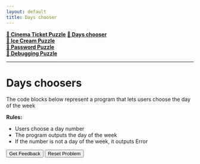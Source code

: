 ```yaml
---
layout: default
title: Days chooser
---
```


**[🍦 Cinema Ticket Puzzle](./index.html)** 
**[📅 Days chooser](./CASEdays)**  
**[🍦 Ice Cream Puzzle](./icecream.html)**  
**[🔐 Password Puzzle](./password)**  
**[🐞 Debugging Puzzle](./debug)**  

---

# Days choosers

The code blocks below represent a program that lets users choose the day of the week

**Rules:**
- Users choose a day number
- The program outputs the day of the week
- If the number is not a day of the week, it outputs Error

<div id="CASE of days-sortableTrash" class="sortable-code"></div> 
<div id="CASE of days-sortable" class="sortable-code"></div> 
<div style="clear:both;"></div> 
<p> 
    <input id="CASE of days-feedbackLink" value="Get Feedback" type="button" /> 
    <input id="CASE of days-newInstanceLink" value="Reset Problem" type="button" /> 
</p> 
<script type="text/javascript"> 
(function(){
  var initial = "OUTPUT &quot;Please enter a day number (1-7): &quot;\n" +
    "INPUT DayNumber\n" +
    "// Start the CASE statement, which evaluates the variable DayNumber\n" +
    "CASE OF DayNumber\n" +
    "    1: OUTPUT &quot;Monday&quot;\n" +
    "    2: OUTPUT &quot;Tuesday&quot;\n" +
    "    3: OUTPUT &quot;Wednesday&quot;\n" +
    "    4: OUTPUT &quot;Thursday&quot;\n" +
    "    5: OUTPUT &quot;Friday&quot;\n" +
    "    6: OUTPUT &quot;Saturday&quot;\n" +
    "    7: OUTPUT &quot;Sunday&quot;\n" +
    "    // The OTHERWISE clause catches any value not listed above\n" +
    "    OTHERWISE OUTPUT &quot;Error: Invalid day number entered.&quot;\n" +
    "ENDCASE";
  var parsonsPuzzle = new ParsonsWidget({
    "sortableId": "CASE of days-sortable",
    "max_wrong_lines": 10,
    "grader": ParsonsWidget._graders.LineBasedGrader,
    "exec_limit": 2500,
    "can_indent": true,
    "x_indent": 50,
    "lang": "en",
    "show_feedback": true
  });
  parsonsPuzzle.init(initial);
  parsonsPuzzle.shuffleLines();
  $("#CASE of days-newInstanceLink").click(function(event){ 
      event.preventDefault(); 
      parsonsPuzzle.shuffleLines(); 
  }); 
  $("#CASE of days-feedbackLink").click(function(event){ 
      event.preventDefault(); 
      parsonsPuzzle.getFeedback(); 
  }); 
})(); 
</script>
